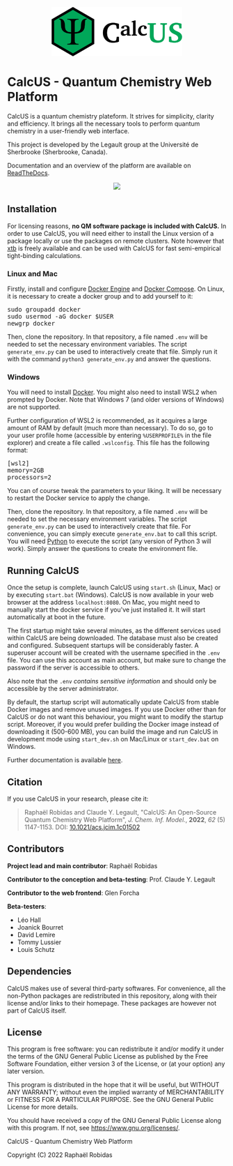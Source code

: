 <p align="center">
	<img width="300" src="static/frontend/calcus.png">
</p>

# CalcUS - Quantum Chemistry Web Platform
CalcUS is a quantum chemistry plateform. It strives for simplicity, clarity and efficiency. It brings all the necessary tools to perform quantum chemistry in a user-friendly web interface.

This project is developed by the Legault group at the Université de Sherbrooke (Sherbrooke, Canada).

Documentation and an overview of the platform are available on [ReadTheDocs](https://calcus.readthedocs.io/).

<p align="center">
	<img width="600" src="https://calcus.readthedocs.io/en/latest/_images/new_molecule_overview.png">
</p>

## Installation

For licensing reasons, **no QM software package is included with CalcUS.** In order to use CalcUS, you will need either to install the Linux version of a package locally or use the packages on remote clusters. Note however that [xtb](https://github.com/grimme-lab/xtb) is freely available and can be used with CalcUS for fast semi-empirical tight-binding calculations.

### Linux and Mac
Firstly, install and configure [Docker Engine](https://docs.docker.com/engine/install/) and [Docker Compose](https://docs.docker.com/compose/install/). On Linux, it is necessary to create a docker group and to add yourself to it:

<pre>
sudo groupadd docker
sudo usermod -aG docker $USER
newgrp docker
</pre>

Then, clone the repository. In that repository, a file named `.env` will be needed to set the necessary environment variables. The script `generate_env.py` can be used to interactively create that file. Simply run it with the command `python3 generate_env.py` and answer the questions.

### Windows
You will need to install [Docker](https://www.docker.com/). You might also need to install WSL2 when prompted by Docker. Note that Windows 7 (and older versions of Windows) are not supported.

Further configuration of WSL2 is recommended, as it acquires a large amount of RAM by default (much more than necessary). To do so, go to your user profile home (accessible by entering `%USERPROFILE%` in the file explorer) and create a file called `.wslconfig`. This file has the following format:

<pre>
[wsl2]
memory=2GB
processors=2
</pre>

You can of course tweak the parameters to your liking. It will be necessary to restart the Docker service to apply the change.

Then, clone the repository. In that repository, a file named `.env` will be needed to set the necessary environment variables. The script `generate_env.py` can be used to interactively create that file. For convenience, you can simply execute `generate_env.bat` to call this script. You will need [Python](https://www.python.org/downloads/) to execute the script (any version of Python 3 will work). Simply answer the questions to create the environment file.

## Running CalcUS
Once the setup is complete, launch CalcUS using `start.sh` (Linux, Mac) or by executing `start.bat` (Windows). CalcUS is now available in your web browser at the address `localhost:8080`. On Mac, you might need to manually start the docker service if you've just installed it. It will start automatically at boot in the future.

The first startup might take several minutes, as the different services used within CalcUS are being downloaded. The database must also be created and configured. Subsequent startups will be considerably faster. A superuser account will be created with the username specified in the `.env` file. You can use this account as main account, but make sure to change the password if the server is accessible to others.

Also note that the `.env` *contains sensitive information* and should only be accessible by the server administrator.

By default, the startup script will automatically update CalcUS from stable Docker images and remove unused images. If you use Docker other than for CalcUS or do not want this behaviour, you might want to modify the startup script. Moreover, if you would prefer building the Docker image instead of downloading it (500-600 MB), you can build the image and run CalcUS in development mode using `start_dev.sh` on Mac/Linux or `start_dev.bat` on Windows.

Further documentation is available [here](https://calcus.readthedocs.io/).

## Citation
If you use CalcUS in your research, please cite it:

> Raphaël Robidas and Claude Y. Legault, "CalcUS: An Open-Source Quantum Chemistry Web Platform", *J. Chem. Inf. Model.*, **2022**, *62* (5) 1147-1153. DOI: [10.1021/acs.jcim.1c01502](https://doi.org/10.1021/acs.jcim.1c01502)

## Contributors
**Project lead and main contributor**: Raphaël Robidas

**Contributor to the conception and beta-testing**: Prof. Claude Y. Legault

**Contributor to the web frontend**: Glen Forcha

**Beta-testers**:

+ Léo Hall
+ Joanick Bourret
+ David Lemire
+ Tommy Lussier
+ Louis Schutz

## Dependencies
CalcUS makes use of several third-party softwares. For convenience, all the non-Python packages are redistributed in this repository, along with their license and/or links to their homepage. These packages are however not part of CalcUS itself.

## License
This program is free software: you can redistribute it and/or modify
it under the terms of the GNU General Public License as published by
the Free Software Foundation, either version 3 of the License, or
(at your option) any later version.

This program is distributed in the hope that it will be useful,
but WITHOUT ANY WARRANTY; without even the implied warranty of
MERCHANTABILITY or FITNESS FOR A PARTICULAR PURPOSE. See the
GNU General Public License for more details.

You should have received a copy of the GNU General Public License
along with this program. If not, see https://www.gnu.org/licenses/.

CalcUS - Quantum Chemistry Web Platform

Copyright (C) 2022 Raphaël Robidas

